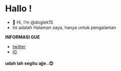 # Hallo !

- 👋 Hi, I’m @doglek15
- Ini adalah Halaman saya, hanya untuk pengalaman

**INFORMASI GUE**
- [twitter](https://twitter.com/iman_ms98)
- [IG](https://www.instagram.com/doglek_15)
#### udah lah segitu ajje..😊
